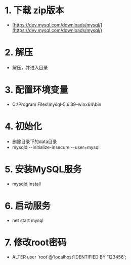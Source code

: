 # 1. 下载 zip版本
- [https://dev.mysql.com/downloads/mysql/](https://dev.mysql.com/downloads/mysql/)

# 2. 解压
- 解压，并进入目录

# 3. 配置环境变量
- C:\Program Files\mysql-5.6.39-winx64\bin

# 4. 初始化
- 删除目录下的data目录
- mysqld --initialize-insecure --user=mysql

# 5. 安装MySQL服务
- mysqld install

# 6. 启动服务
- net start mysql

# 7. 修改root密码
- ALTER user 'root'@'localhost'IDENTIFIED BY '123456';